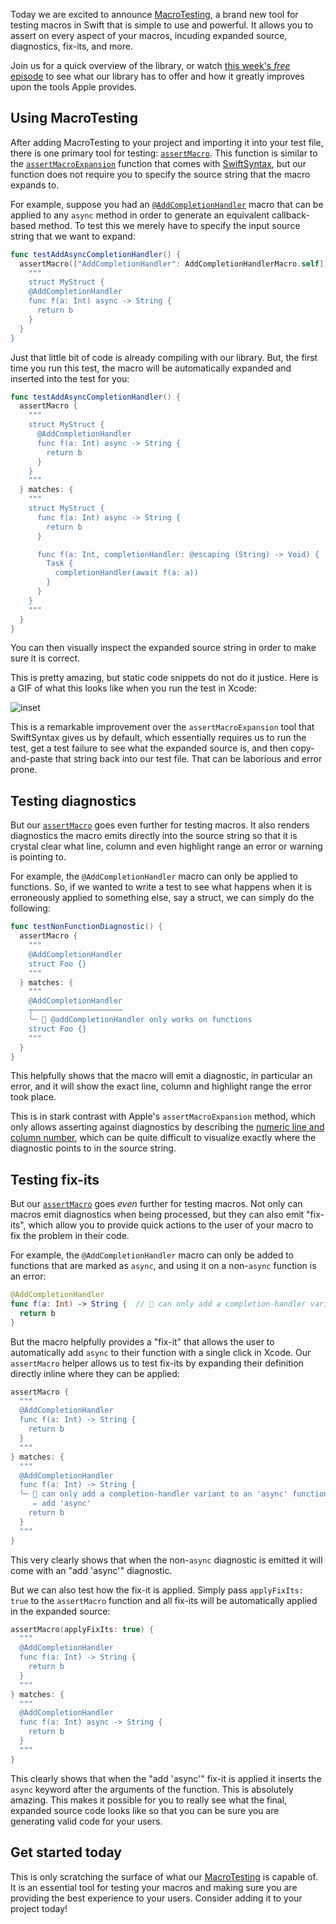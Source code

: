 Today we are excited to announce [MacroTesting][gh-macro-testing], a brand new tool for testing
macros in Swift that is simple to use and powerful. It allows you to assert on every aspect of
your macros, incuding expanded source, diagnostics, fix-its, and more.

[gh-macro-testing]: http://github.com/pointfreeco/swift-macro-testing

Join us for a quick overview of the library, or watch [this week's _free_ episode][macro-testing-ep]
to see what our library has to offer and how it greatly improves upon the tools Apple provides.

[macro-testing-ep]: todo

## Using MacroTesting

After adding MacroTesting to your project and importing it into your test file, there is one
primary tool for testing: [`assertMacro`][assert-macro-docs]. This function is similar to the 
[`assertMacroExpansion`][assert-macro-expansion-source] function that comes with 
[SwiftSyntax][swift-syntax-gh], but our function does not require you to specify the source string
that the macro expands to.

[assert-macro-docs]: todo
[assert-macro-expansion-source]: https://github.com/apple/swift-syntax/blob/13f113e8a180d4cf1b4460d7e3db697cdf3a3fa8/Sources/SwiftSyntaxMacrosTestSupport/Assertions.swift#L245-L259
[swift-syntax-gh]: https://github.com/apple/swift-syntax 

For example, suppose you had an [`@AddCompletionHandler`][add-completion-handler-source] macro that
can be applied to any `async` method in order to generate an equivalent callback-based method. To 
test this we merely have to specify the input source string that we want to expand:

<!-- todo: update link -->
[add-completion-handler-source]: https://github.com/pointfreeco/swift-macro-testing/blob/bd81bb61318cab572210943e43d7188415e20bdb/Tests/MacroTestingTests/MacroExamples/AddCompletionHandlerMacro.swift

```swift
func testAddAsyncCompletionHandler() {
  assertMacro(["AddCompletionHandler": AddCompletionHandlerMacro.self]) {
    """
    struct MyStruct {
    @AddCompletionHandler
    func f(a: Int) async -> String {
      return b
    }
  }
}
```

Just that little bit of code is already compiling with our library. But, the first time you run
this test, the macro will be automatically expanded and inserted into the test for you:

```swift
func testAddAsyncCompletionHandler() {
  assertMacro {
    """
    struct MyStruct {
      @AddCompletionHandler
      func f(a: Int) async -> String {
        return b
      }
    }
    """
  } matches: {
    """
    struct MyStruct {
      func f(a: Int) async -> String {
        return b
      }

      func f(a: Int, completionHandler: @escaping (String) -> Void) {
        Task {
          completionHandler(await f(a: a))
        }
      }
    }
    """
  }
}
```

You can then visually inspect the expanded source string in order to make sure it is correct.

This is pretty amazing, but static code snippets do not do it justice. Here is a GIF of what this 
looks like when you run the test in Xcode:

![inset](https://pointfreeco-blog.s3.amazonaws.com/posts/0114-macro-testing/macro-testing.gif)

This is a remarkable improvement over the `assertMacroExpansion` tool that SwiftSyntax gives us
by default, which essentially requires us to run the test, get a test failure to see what the
expanded source is, and then copy-and-paste that string back into our test file. That can be
laborious and error prone.

## Testing diagnostics

But our [`assertMacro`][assert-macro-docs] goes even further for testing macros. It also renders
diagnostics the macro emits directly into the source string so that it is crystal clear what line,
column and even highlight range an error or warning is pointing to.

For example, the `@AddCompletionHandler` macro can only be applied to functions. So, if we wanted
to write a test to see what happens when it is erroneously applied to something else, say a struct,
we can simply do the following:

```swift
func testNonFunctionDiagnostic() {
  assertMacro {
    """
    @AddCompletionHandler
    struct Foo {}
    """
  } matches: {
    """
    @AddCompletionHandler
    ┬────────────────────
    ╰─ 🛑 @addCompletionHandler only works on functions
    struct Foo {}
    """
  }
}
```

This helpfully shows that the macro will emit a diagnostic, in particular an error, and it will show
the exact line, column and highlight range the error took place.

This is in stark contrast with Apple's `assertMacroExpansion` method, which only allows asserting
against diagnostics by describing the [numeric line and column number][diagnostic-spec-line-column],
which can be quite difficult to visualize exactly where the diagnostic points to in the source
string. 

[diagnostic-spec-line-column]: https://github.com/apple/swift-syntax/blob/13f113e8a180d4cf1b4460d7e3db697cdf3a3fa8/Tests/SwiftSyntaxMacroExpansionTest/DeclarationMacroTests.swift#L96

## Testing fix-its

But our [`assertMacro`][assert-macro-docs] goes _even_ further for testing macros. Not only can
macros emit diagnostics when being processed, but they can also emit "fix-its", which allow you to
provide quick actions to the user of your macro to fix the problem in their code.

For example, the `@AddCompletionHandler` macro can only be added to functions that are marked as
`async`, and using it on a non-`async` function is an error:

```swift
@AddCompletionHandler
func f(a: Int) -> String {  // 🛑 can only add a completion-handler variant to an 'async' function
  return b
}
```

But the macro helpfully provides a "fix-it" that allows the user to automatically add `async` to 
their function with a single click in Xcode. Our `assertMacro` helper allows us to test fix-its
by expanding their definition directly inline where they can be applied:

```swift
assertMacro { 
  """
  @AddCompletionHandler
  func f(a: Int) -> String {
    return b
  }
  """
} matches: {
  """
  @AddCompletionHandler
  func f(a: Int) -> String {
  ╰─ 🛑 can only add a completion-handler variant to an 'async' function
     ✏️ add 'async'
    return b
  }
  """
}
```

This very clearly shows that when the non-`async` diagnostic is emitted it will come with an 
"add 'async'" diagnostic.

But we can also test how the fix-it is applied. Simply pass `applyFixIts: true` to the `assertMacro`
function and all fix-its will be automatically applied in the expanded source:

```swift
assertMacro(applyFixIts: true) { 
  """
  @AddCompletionHandler
  func f(a: Int) -> String {
    return b
  }
  """
} matches: {
  """
  @AddCompletionHandler
  func f(a: Int) async -> String {
    return b
  }
  """
}
```

This clearly shows that when the "add 'async'" fix-it is applied it inserts the `async` keyword
after the arguments of the function. This is absolutely amazing. This makes it possible for you
to really see what the final, expanded source code looks like so that you can be sure you are 
generating valid code for your users.

## Get started today

This is only scratching the surface of what our [MacroTesting][gh-macro-testing] is capable of.
It is an essential tool for testing your macros and making sure you are providing the best 
experience to your users. Consider adding it to your project today!

[gh-macro-testing]: http://github.com/pointfreeco/swift-macro-testing
[assert-macro-docs]: todo
[assert-macro-expansion-source]: https://github.com/apple/swift-syntax/blob/13f113e8a180d4cf1b4460d7e3db697cdf3a3fa8/Sources/SwiftSyntaxMacrosTestSupport/Assertions.swift#L245-L259
[swift-syntax-gh]: https://github.com/apple/swift-syntax 
[macro-testing-ep]: todo
